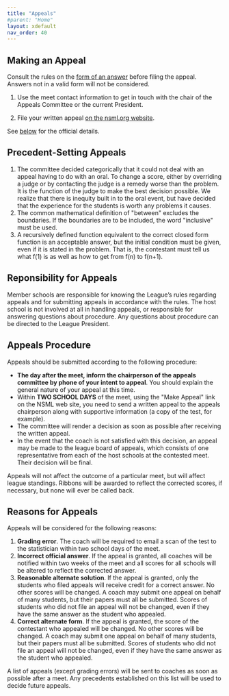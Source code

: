 ```yaml
---
title: "Appeals"
#parent: "Home"
layout: xdefault
nav_order: 40
---
```


## Making an Appeal

Consult the rules on the [form of an answer](form-of-answer.md) before
filing the appeal. Answers not in a valid form will not be considered.

1. Use the meet contact information to get in touch with the chair of
   the Appeals Committee or the current President.

2. File your written appeal [on the nsml.org
website](https://nsml.org/coaches/appeals/).

See [below](#appeals-procedure) for the official details.

## Precedent-Setting Appeals

1. The committee decided categorically that it could not deal with an
   appeal having to do with an oral. To change a score, either by
   overriding a judge or by contacting the judge is a remedy worse
   than the problem. It is the function of the judge to make the best
   decision possible. We realize that there is inequity built in to
   the oral event, but have decided that the experience for the
   students is worth any problems it causes.
2. The common mathematical definition of "between" excludes the
   boundaries. If the boundaries are to be included, the word
   "inclusive" must be used.
3. A recursively defined function equivalent to the correct closed
   form function is an acceptable answer, but the initial condition
   must be given, even if it is stated in the problem. That is, the
   contestant must tell us what f(1) is as well as how to get from
   f(n) to f(n+1).

## Reponsibility for Appeals

Member schools are responsible for knowing the League’s
rules regarding appeals and for submitting appeals in accordance with
the rules.  The host school is not involved at all in handling
appeals, or responsible for answering questions about procedure.
Any questions about procedure can be directed to the League President.

## Appeals Procedure

Appeals should be submitted according to the following
procedure:

* **The day after the meet, inform the chairperson of the appeals
committee by phone of your intent to appeal**. You should explain the
general nature of your appeal at this time.
* Within **TWO SCHOOL DAYS** of the meet, using the "Make Appeal" link
on the NSML web site, you need to send a written appeal to the appeals
chairperson along with supportive information (a copy of the test, for
example).
* The committee will render a decision as soon as possible after
receiving the written appeal.
* In the event that the coach is not satisfied with this decision, an
appeal may be made to the league board of appeals, which consists of
one representative from each of the host schools at the contested
meet. Their decision will be final.

Appeals will not affect the outcome of a particular meet, but will affect league standings. Ribbons will be awarded to reflect the corrected scores, if necessary, but none will ever be called back.

## Reasons for Appeals

Appeals will be considered for the following reasons:

1. **Grading error**. The coach will be required to email a scan of the
   test to the statistician within two school days of the meet.
2. **Incorrect official answer**. If the appeal is granted, all coaches will be notified within two weeks of the meet and all scores for all schools will be altered to reflect the corrected answer.
3. **Reasonable alternate solution**. If the appeal is granted, only the students who filed appeals will receive credit for a correct answer. No other scores will be changed. A coach may submit one appeal on behalf of many students, but their papers must all be submitted. Scores of students who did not file an appeal will not be changed, even if they have the same answer as the student who appealed.
4. **Correct alternate form**. If the appeal is granted, the score of the contestant who appealed will be changed. No other scores will be changed. A coach may submit one appeal on behalf of many students, but their papers must all be submitted. Scores of students who did not file an appeal will not be changed, even if they have the same answer as the student who appealed.

A list of appeals (except grading errors) will be sent to coaches as
soon as possible after a meet. Any precedents established on this list
will be used to decide future appeals.
